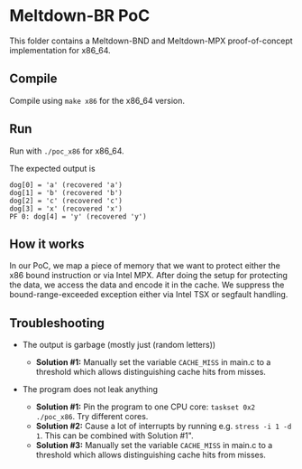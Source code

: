 # Meltdown-BR PoC

This folder contains a Meltdown-BND and Meltdown-MPX proof-of-concept implementation for x86_64.

## Compile

Compile using `make x86` for the x86_64 version.

## Run

Run with `./poc_x86` for x86_64.

The expected output is
```
dog[0] = 'a' (recovered 'a')
dog[1] = 'b' (recovered 'b')
dog[2] = 'c' (recovered 'c')
dog[3] = 'x' (recovered 'x')
PF 0: dog[4] = 'y' (recovered 'y')
```

## How it works
In our PoC, we map a piece of memory that we want to protect either the x86 bound instruction or via Intel MPX. After doing the setup for protecting the data, we access the data and encode it in the cache. We suppress the bound-range-exceeded exception either via Intel TSX or segfault handling.

## Troubleshooting

* The output is garbage (mostly just (random letters))
    + **Solution #1:** Manually set the variable `CACHE_MISS` in main.c to a threshold which allows distinguishing cache hits from misses.

* The program does not leak anything
    + **Solution #1:** Pin the program to one CPU core: `taskset 0x2 ./poc_x86`. Try different cores.
    + **Solution #2:** Cause a lot of interrupts by running e.g. `stress -i 1 -d 1`. This can be combined with Solution #1".
    + **Solution #3:** Manually set the variable `CACHE_MISS` in main.c to a threshold which allows distinguishing cache hits from misses.

